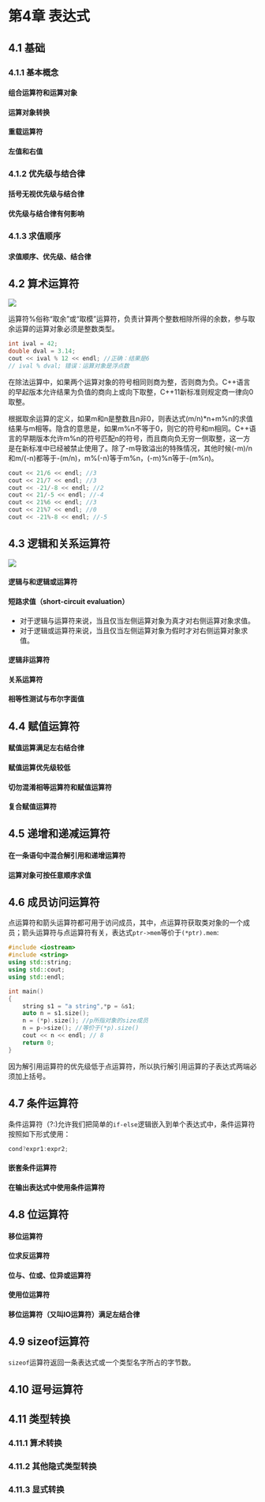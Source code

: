 # 第4章 表达式

## 4.1 基础

### 4.1.1 基本概念

#### 组合运算符和运算对象

#### 运算对象转换

#### 重载运算符

#### 左值和右值

### 4.1.2 优先级与结合律

#### 括号无视优先级与结合律

#### 优先级与结合律有何影响

### 4.1.3 求值顺序

#### 求值顺序、优先级、结合律

## 4.2 算术运算符

![](https://imgur.com/EUJEjt4.png)

运算符%俗称“取余”或“取模”运算符，负责计算两个整数相除所得的余数，参与取余运算的运算对象必须是整数类型。

```cpp
int ival = 42;
double dval = 3.14;
cout << ival % 12 << endl; //正确：结果是6
// ival % dval; 错误：运算对象是浮点数
```

在除法运算中，如果两个运算对象的符号相同则商为整，否则商为负。C++语言的早起版本允许结果为负值的商向上或向下取整，C++11新标准则规定商一律向0取整。

根据取余运算的定义，如果m和n是整数且n非0，则表达式\(m/n\)\*n+m%n的求值结果与m相等。隐含的意思是，如果m%n不等于0，则它的符号和m相同。C++语言的早期版本允许m%n的符号匹配n的符号，而且商向负无穷一侧取整，这一方是在新标准中已经被禁止使用了。除了-m导致溢出的特殊情况，其他时候\(-m\)/n和m/\(-n\)都等于-\(m/n\)，m%\(-n\)等于m%n，\(-m\)%n等于-\(m%n\)。

```cpp
cout << 21/6 << endl; //3
cout << 21/7 << endl; //3
cout << -21/-8 << endl; //2
cout << 21/-5 << endl; //-4
cout << 21%6 << endl; //3
cout << 21%7 << endl; //0
cout << -21%-8 << endl; //-5
```

## 4.3 逻辑和关系运算符

![](https://imgur.com/yCMEuSh.png)

#### 逻辑与和逻辑或运算符

#### 短路求值（short-circuit evaluation）

* 对于逻辑与运算符来说，当且仅当左侧运算对象为真才对右侧运算对象求值。
* 对于逻辑或运算符来说，当且仅当左侧运算对象为假时才对右侧运算对象求值。

#### 逻辑非运算符

#### 关系运算符

#### 相等性测试与布尔字面值

## 4.4 赋值运算符

#### 赋值运算满足左右结合律

#### 赋值运算优先级较低

#### 切勿混淆相等运算符和赋值运算符

#### 复合赋值运算符

## 4.5 递增和递减运算符

#### 在一条语句中混合解引用和递增运算符

#### 运算对象可按任意顺序求值

## 4.6 成员访问运算符

点运算符和箭头运算符都可用于访问成员，其中，点运算符获取类对象的一个成员；箭头运算符与点运算符有关，表达式`ptr->mem`等价于`(*ptr).mem`:

```cpp
#include <iostream>
#include <string>
using std::string;
using std::cout;
using std::endl;

int main()
{   
    string s1 = "a string",*p = &s1;
    auto n = s1.size();
    n = (*p).size(); //p所指对象的size成员
    n = p->size(); //等价于(*p).size()
    cout << n << endl; // 8
    return 0;
}
```

因为解引用运算符的优先级低于点运算符，所以执行解引用运算的子表达式两端必须加上括号。

## 4.7 条件运算符

条件运算符（?:\)允许我们把简单的`if-else`逻辑嵌入到单个表达式中，条件运算符按照如下形式使用：

```cpp
cond?expr1:expr2;
```

#### 嵌套条件运算符

#### 在输出表达式中使用条件运算符

## 4.8 位运算符

#### 移位运算符

#### 位求反运算符

#### 位与、位或、位异或运算符

#### 使用位运算符

#### 移位运算符（又叫IO运算符）满足左结合律

## 4.9 sizeof运算符

`sizeof`运算符返回一条表达式或一个类型名字所占的字节数。

## 4.10 逗号运算符

## 4.11 类型转换

### 4.11.1 算术转换

### 4.11.2 其他隐式类型转换

### 4.11.3 显式转换


